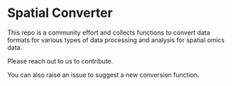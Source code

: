 # Spatial Converter

This repo is a community effort and collects functions to convert data formats for various types of data processing and analysis for spatial omics data.

Please reach out to us to contribute.

You can also raise an issue to suggest a new conversion function.
